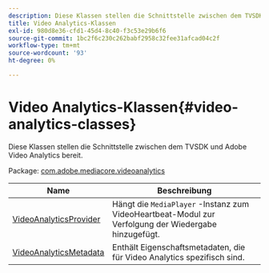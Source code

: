 ```yaml
---
description: Diese Klassen stellen die Schnittstelle zwischen dem TVSDK und Adobe Video Analytics bereit.
title: Video Analytics-Klassen
exl-id: 980d8e36-cfd1-45d4-8c40-f3c53e29b6f6
source-git-commit: 1bc2f6c230c262babf2958c32fee31afcad04c2f
workflow-type: tm+mt
source-wordcount: '93'
ht-degree: 0%

---
```


# Video Analytics-Klassen{#video-analytics-classes}

Diese Klassen stellen die Schnittstelle zwischen dem TVSDK und Adobe Video Analytics bereit.

Package: [com.adobe.mediacore.videoanalytics](https://help.adobe.com/en_US/primetime/api/psdk/asdoc-dhls_1.4/com/adobe/mediacore/videoanalytics/package-detail.html)

| Name | Beschreibung |
|---|---|
| [VideoAnalyticsProvider](https://help.adobe.com/en_US/primetime/api/psdk/asdoc-dhls_1.4/com/adobe/mediacore/videoanalytics/VideoAnalyticsProvider.html) | Hängt die `MediaPlayer` -Instanz zum VideoHeartbeat-Modul zur Verfolgung der Wiedergabe hinzugefügt. |
| [VideoAnalyticsMetadata](https://help.adobe.com/en_US/primetime/api/psdk/asdoc-dhls_1.4/com/adobe/mediacore/videoanalytics/VideoAnalyticsMetadata.html) | Enthält Eigenschaftsmetadaten, die für Video Analytics spezifisch sind. |
